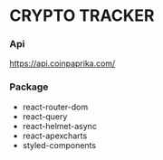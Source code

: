 # CRYPTO TRACKER

### Api

https://api.coinpaprika.com/

### Package

- react-router-dom
- react-query
- react-helmet-async
- react-apexcharts
- styled-components
